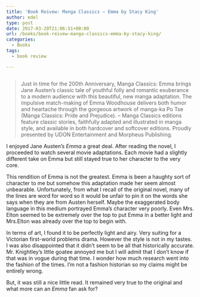 ```yaml
---
title: 'Book Reivew: Manga Classics – Emma by Stacy King'
author: edel
type: post
date: 2017-03-20T21:06:51+00:00
url: /books/book-reivew-manga-classics-emma-by-stacy-king/
categories:
  - Books
tags:
  - book review

---
```

<img data-attachment-id="352" data-permalink="http://edelgrace.me/blog/books/book-reivew-manga-classics-emma-by-stacy-king/attachment/emma-stacy-king/" data-orig-file="https://i0.wp.com/edelgrace.me/blog/wp-content/uploads/2017/03/emma-stacy-king.png?fit=189%2C271" data-orig-size="189,271" data-comments-opened="1" data-image-meta="{&quot;aperture&quot;:&quot;0&quot;,&quot;credit&quot;:&quot;&quot;,&quot;camera&quot;:&quot;&quot;,&quot;caption&quot;:&quot;&quot;,&quot;created_timestamp&quot;:&quot;0&quot;,&quot;copyright&quot;:&quot;&quot;,&quot;focal_length&quot;:&quot;0&quot;,&quot;iso&quot;:&quot;0&quot;,&quot;shutter_speed&quot;:&quot;0&quot;,&quot;title&quot;:&quot;&quot;,&quot;orientation&quot;:&quot;0&quot;}" data-image-title="emma-stacy-king" data-image-description="" data-medium-file="https://i0.wp.com/edelgrace.me/blog/wp-content/uploads/2017/03/emma-stacy-king.png?fit=189%2C271" data-large-file="https://i0.wp.com/edelgrace.me/blog/wp-content/uploads/2017/03/emma-stacy-king.png?fit=189%2C271" src="https://i0.wp.com/edelgrace.me/blog/wp-content/uploads/2017/03/emma-stacy-king.png?resize=189%2C271" alt="" class="alignleft size-full wp-image-352" data-recalc-dims="1" />

> Just in time for the 200th Anniversary, Manga Classics: Emma brings Jane Austen&#8217;s classic tale of youthful folly and romantic exuberance to a modern audience with this beautiful, new manga adaptation. The impulsive match-making of Emma Woodhouse delivers both humor and heartache through the gorgeous artwork of manga-ka Po Tse (Manga Classics: Pride and Prejudice). &#8211; Manga Classics editions feature classic stories, faithfully adapted and illustrated in manga style, and available in both hardcover and softcover editions. Proudly presented by UDON Entertainment and Morpheus Publishing.

I enjoyed Jane Austen&#8217;s _Emma_ a great deal. After reading the novel, I proceeded to watch several movie adaptations. Each movie had a slightly different take on Emma but still stayed true to her character to the very core.

This rendition of Emma is not the greatest. Emma is been a haughty sort of character to me but somehow this adaptation made her seem almost unbearable. Unfortunately, from what I recall of the original novel, many of the lines are word for word so it would be unfair to pin it on the words she says when they are from Austen herself. Maybe the exaggerated body language in this medium portrayed Emma&#8217;s character very poorly. Even Mrs. Elton seemed to be extremely over the top to put Emma in a better light and Mrs.Elton was already over the top to begin with.

In terms of art, I found it to be perfectly light and airy. Very suiting for a Victorian first-world problems drama. However the style is not in my tastes. I was also disappointed that it didn&#8217;t seem to be all that historically accurate. Mr. Knightley&#8217;s little goatee annoyed me but I will admit that I don&#8217;t know if that was in vogue during that time. I wonder how much research went into the fashion of the times. I&#8217;m not a fashion historian so my claims might be entirely wrong.

But, it was still a nice little read. It remained very true to the original and what more can an _Emma_ fan ask for?